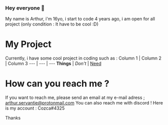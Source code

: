 ### Hey everyone 👋

My name is Arthur, i'm 16yo, i start to code 4 years ago, i am open for all project (only condition : It have to be cool :D)

# My Project

Currently, i have some cool project in coding such as : 
Column 1 | Column 2 | Column 3
--- | --- | ---
**Things** | _Don't_ | [Need](http://makeuseof.com)

# How can you reach me ?

If you want to reach me, please send an email at my e-mail adress ; arthur.servantie@protonmail.com
You can also reach me with discord ! Here is my account : Cozca#4325


Thanks

































































